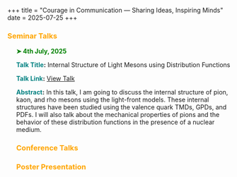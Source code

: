 +++
title = "Courage in Communication — Sharing Ideas, Inspiring Minds"
date = 2025-07-25
+++

### <span style="color: Orange;">Seminar Talks</span>

<div style="margin-left: 20px;">
  <p style="color: green; font-weight: bold;">➤ 4th July, 2025</p>
<p>
  <strong><span style="color: teal;">Talk Title</span>:</strong> 
  Internal Structure of Light Mesons using  Distribution Functions <br>
  
  <strong><span style="color: teal;">Talk Link</span>:</strong> 
  <a href="https://crjiresearchgroup.wordpress.ncsu.edu/group-meetings/archives-satyajit-puhan/" target="_blank">
    View Talk
  </a><br>

  <strong><span style="color: teal;">Abstract</span>:</strong> 
  In this talk, I am going to discuss the internal structure of pion, kaon, and rho mesons using the light-front models. These internal structures have been studied using the valence quark TMDs, GPDs, and PDFs. I will also talk about the mechanical properties of pions and the behavior of these distribution functions in the presence of a nuclear medium.
</p>


### <span style="color: Orange;">Conference Talks</span>


### <span style="color: Orange;">Poster Presentation</span>